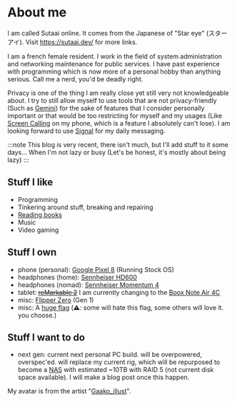 # About me

I am called Sutaai online. It comes from the Japanese of "Star eye" (スターアイ).
Visit <https://sutaai.dev/> for more links.

I am a french female resident. I work in the field of system administration and networking maintenance for public services.
I have past experience with programming which is now more of a personal hobby than anything serious.
Call me a nerd, you'd be deadly right.

Privacy is one of the thing I am really close yet still very not knowledgeable about.
I try to still allow myself to use tools that are not privacy-friendly (Such as [Gemini](https://wikipedia.org/wiki/Google_Gemini)) for the sake of features that I consider personally important or that would be too restricting for myself and my usages (Like [Screen Calling](https://support.google.com/phoneapp/answer/9118387) on my phone, which is a feature I absolutely can't lose).
I am looking forward to use [Signal](https://signal.org/) for my daily messaging.

:::note
This blog is very recent, there isn't much, but I'll add stuff to it some days... When I'm not lazy or busy (Let's be honest, it's mostly about being lazy)
:::

## Stuff I like

- Programming
- Tinkering around stuff, breaking and repairing
- [Reading books](/posts/books/)
- Music
- Video gaming

## Stuff I own

- phone (personal): [Google Pixel 8](https://store.google.com/us/product/pixel_8) (Running Stock OS)
- headphones (home): [Sennheiser HD600](https://www.sennheiser-hearing.com/en-US/p/hd-600/)
- headphones (nomad): [Sennheiser Momentum 4](https://www.sennheiser-hearing.com/en-US/p/momentum-4-wireless-pride-edition/)
- tablet: ~~[reMarkable 2](https://remarkable.com/)~~ I am currently changing to the [Boox Note Air 4C](https://ewritable.net/brands/boox/tablets/boox-note-air4-c/)
- misc: [Flipper Zero](https://flipperzero.one/) (Gen 1)
- misc: A [huge flag](https://upload.wikimedia.org/wikipedia/commons/b/b0/Transgender_Pride_flag.svg) (⚠️: some will hate this flag, some others will love it. you choose.)

## Stuff I want to do

- next gen: current next personal PC build. will be overpowered, overspec'ed. will replace my current rig, which will be repurposed to become a [NAS](https://en.wikipedia.org/wiki/Network-attached_storage) with estimated ~10TB with RAID 5 (not current disk space available). I will make a blog post once this happen.

<!-- My avatar comes from the "[Hallucination Town](https://open.spotify.com/album/51CQQ3tQLRZlZJZ5jcpoGE)" album cover, by "[Nala Sinephro](https://open.spotify.com/artist/2h5syT5XdsQgKLq8Yn1klO)". -->
My avatar is from the artist "[Gaako_illust](https://x.com/Gaako_illust/status/1664258623797882881)".
